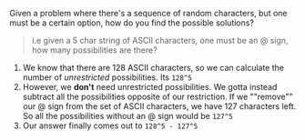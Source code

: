 Given a problem where there's a sequence of random characters, but one must be a certain option, how do you find the possible solutions?

> i.e given a 5 char string of ASCII characters, one must be an @ sign, how many possibilities are there?

1. We know that there are 128 ASCII characters, so we can calculate the number of *unrestricted* possibilities. Its `128^5`
2. However, we **don't** need unrestricted possibilities. We gotta instead subtract all the possibilities opposite of our restriction. If we ""remove"" our @ sign from the set of ASCII characters, we have 127 characters left. So all the possibilities without an @ sign would be `127^5`
3. Our answer finally comes out to `128^5 - 127^5`